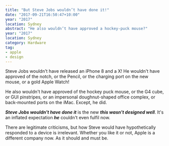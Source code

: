 ```yaml
---
title: "But Steve Jobs wouldn’t have done it!"
date: "2017-09-21T16:50:47+10:00"
year: "2017"
location: Sydney
abstract: "He also wouldn’t have approved a hockey-puck mouse?"
year: "2017"
location: Sydney
category: Hardware
tag:
- apple
- design
---
```

Steve Jobs wouldn't have released an iPhone 8 and a X! He wouldn't have approved of the notch, or the Pencil, or the charging port on the new mouse, or a gold Apple Watch!

He also wouldn't have approved of the hockey puck mouse, or the G4 cube, or GUI pinstripes, or an impersonal doughnut-shaped office complex, or back-mounted ports on the iMac. Except, he did.

***Steve Jobs wouldn't have done it*** is the new ***this wasn't designed well***. It's an inflated expectation ***he*** couldn't even fulfil now.

There are legitimate criticisms, but how Steve would have hypothetically responded to a device is irrelevant. Whether you like it or not, Apple is a different company now. As it should and must be.

